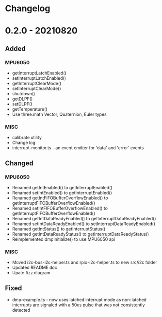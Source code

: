 # Changelog

# 0.2.0 - 20210820

## Added

### MPU6050
* getInterruptLatchEnabled()
* setInterruptLatchEnabled()
* getInterruptClearMode()
* setInterruptClearMode()
* shutdown()
* getDLPF()
* setDLPF()
* getTemperature()
* Use three.math Vector, Quaternion, Euler types 
### MISC
* calibrate utility
* Change log
* interrupt-monitor.ts - an event emitter for 'data' and 'error' events

## Changed
### MPU6050
* Renamed getIntEnabled() to getInterruptEnabled()
* Renamed setIntEnabled() to getInterruptEnabled()
* Renamed getIntFIFOBufferOverflowEnabled() to getInterruptFIFOBufferOverflowEnabled()
* Renamed setIntFIFOBufferOverflowEnabled() to getInterruptFIFOBufferOverflowEnabled()
* Renamed getIntDataReadyEnabled() to getInterruptDataReadyEnabled()
* Renamed setIntDataReadyEnabled() to setInterruptDataReadyEnabled()
* Renamed getIntStatus() to getInterruptStatus()
* Renamed getIntDataReadyStatus() to getInterruptDataReadyStatus()
* Reimplemented dmpInitialize() to use MPU6050 api
### MISC
* Moved i2c-bus-i2c-helper.ts and rpio-i2c-helper.ts to new src/i2c folder
* Updated README doc
* Upate fizz diagram


## Fixed
* dmp-example.ts - now uses latched interrupt mode as non-latched interrupts are signaled with a 50us pulse that was not consistently detected

